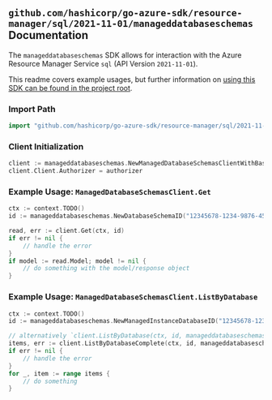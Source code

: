 
## `github.com/hashicorp/go-azure-sdk/resource-manager/sql/2021-11-01/manageddatabaseschemas` Documentation

The `manageddatabaseschemas` SDK allows for interaction with the Azure Resource Manager Service `sql` (API Version `2021-11-01`).

This readme covers example usages, but further information on [using this SDK can be found in the project root](https://github.com/hashicorp/go-azure-sdk/tree/main/docs).

### Import Path

```go
import "github.com/hashicorp/go-azure-sdk/resource-manager/sql/2021-11-01/manageddatabaseschemas"
```


### Client Initialization

```go
client := manageddatabaseschemas.NewManagedDatabaseSchemasClientWithBaseURI("https://management.azure.com")
client.Client.Authorizer = authorizer
```


### Example Usage: `ManagedDatabaseSchemasClient.Get`

```go
ctx := context.TODO()
id := manageddatabaseschemas.NewDatabaseSchemaID("12345678-1234-9876-4563-123456789012", "example-resource-group", "managedInstanceValue", "databaseValue", "schemaValue")

read, err := client.Get(ctx, id)
if err != nil {
	// handle the error
}
if model := read.Model; model != nil {
	// do something with the model/response object
}
```


### Example Usage: `ManagedDatabaseSchemasClient.ListByDatabase`

```go
ctx := context.TODO()
id := manageddatabaseschemas.NewManagedInstanceDatabaseID("12345678-1234-9876-4563-123456789012", "example-resource-group", "managedInstanceValue", "databaseValue")

// alternatively `client.ListByDatabase(ctx, id, manageddatabaseschemas.DefaultListByDatabaseOperationOptions())` can be used to do batched pagination
items, err := client.ListByDatabaseComplete(ctx, id, manageddatabaseschemas.DefaultListByDatabaseOperationOptions())
if err != nil {
	// handle the error
}
for _, item := range items {
	// do something
}
```
